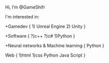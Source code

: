 Hi, I’m @GameShifr

I'm interested in:

  +Gamedev
  {
        1) Unreal Engine
        2) Unity
  }
  
  +Software
  {
        ?)c++
        ?)c#
        1)Python
  }
  
  +Neural networks & Machine learning
  {
        Python
  }
  
  Web
  {
        1)html
        1)css
        Python
        Java Script
  }
